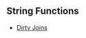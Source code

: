 ## String Functions


* [Dirty Joins](https://www.essentialsql.com/how-to-join-dirty-data-in-sql-server/)
